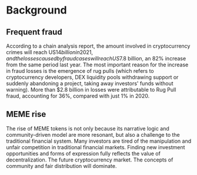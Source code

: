 # Background

## Frequent fraud

According to a chain analysis report, the amount involved in cryptocurrency crimes will reach US$14 billion in 2021, and the losses caused by fraud cases will reach US$7.8 billion, an 82% increase from the same period last year. The most important reason for the increase in fraud losses is the emergence of rug pulls (which refers to cryptocurrency developers, DEX liquidity pools withdrawing support or suddenly abandoning a project, taking away investors' funds without warning). More than $2.8 billion in losses were attributable to Rug Pull fraud, accounting for 36%, compared with just 1% in 2020.

## MEME rise

The rise of MEME tokens is not only because its narrative logic and community-driven model are more resonant, but also a challenge to the traditional financial system. Many investors are tired of the manipulation and unfair competition in traditional financial markets. Finding new investment opportunities and forms of expression fully reflects the value of decentralization. The future cryptocurrency market. The concepts of community and fair distribution will dominate.
